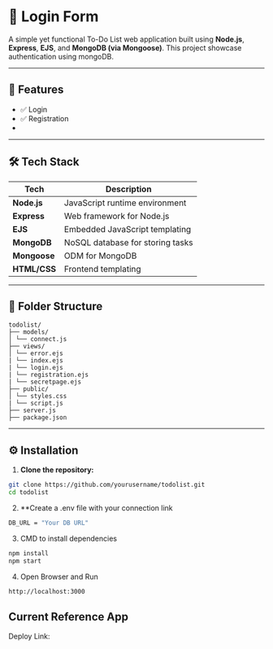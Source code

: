 # 📝 Login Form

A simple yet functional To-Do List web application built using **Node.js**, **Express**, **EJS**, and **MongoDB (via Mongoose)**. This project showcase authentication using mongoDB.

---

## 📌 Features

- ✅ Login
- ✅ Registration
- 
---

## 🛠️ Tech Stack

| Tech       | Description                        |
|------------|------------------------------------|
| **Node.js** | JavaScript runtime environment     |
| **Express** | Web framework for Node.js          |
| **EJS**     | Embedded JavaScript templating     |
| **MongoDB** | NoSQL database for storing tasks   |
| **Mongoose**| ODM for MongoDB                    |
| **HTML/CSS**| Frontend templating                |

---

## 📂 Folder Structure

```
todolist/
├── models/
│ └── connect.js 
├── views/
│ └── error.ejs 
| └── index.ejs 
| └── login.ejs
| └── registration.ejs 
| └── secretpage.ejs       
├── public/
│ └── styles.css
| └── script.js 
├── server.js 
├── package.json 
```
---

## ⚙️ Installation

1. **Clone the repository:**

```bash
git clone https://github.com/yourusername/todolist.git
cd todolist
```
2. **Create a .env file with your connection link

```bash
DB_URL = "Your DB URL"
```
3. CMD to install dependencies
   
```bash
npm install
npm start
```
4. Open Browser and Run

```bash
http://localhost:3000
```

## Current Reference App
Deploy Link: 
